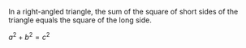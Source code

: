 In a right-angled triangle, the sum of the square of short sides of the triangle equals the square of the long side.

$a^2 + b^2 = c^2$
